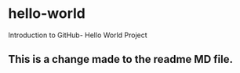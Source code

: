 # hello-world
Introduction to GitHub- Hello World Project


## This is a change made to the readme MD file.

